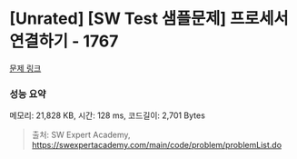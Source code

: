 # [Unrated] [SW Test 샘플문제] 프로세서 연결하기 - 1767 

[문제 링크](https://swexpertacademy.com/main/code/problem/problemDetail.do?contestProbId=AV4suNtaXFEDFAUf) 

### 성능 요약

메모리: 21,828 KB, 시간: 128 ms, 코드길이: 2,701 Bytes



> 출처: SW Expert Academy, https://swexpertacademy.com/main/code/problem/problemList.do